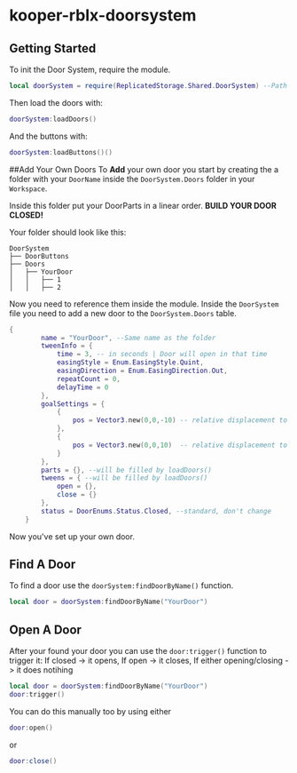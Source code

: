 # kooper-rblx-doorsystem


## Getting Started
To init the Door System, require the module.

```lua
local doorSystem = require(ReplicatedStorage.Shared.DoorSystem) --Path to the module
```
Then load the doors with:
```lua
doorSystem:loadDoors()
```
And the buttons with:
```lua
doorSystem:loadButtons()()
```

##Add Your Own Doors
To **Add** your own door you start by creating the a folder with your `DoorName` inside the `DoorSystem.Doors` folder in your `Workspace`.

Inside this folder put your DoorParts in a linear order.
**BUILD YOUR DOOR CLOSED!**

Your folder should look like this:

```
DoorSystem
├── DoorButtons
├── Doors
│   ├── YourDoor
│   │   ├── 1
│   │   ├── 2
```

Now you need to reference them inside the module.
Inside the `DoorSystem` file you need to add a new door to the `DoorSystem.Doors` table.
```lua
{
        name = "YourDoor", --Same name as the folder
        tweenInfo = {
            time = 3, -- in seconds | Door will open in that time
            easingStyle = Enum.EasingStyle.Quint,
            easingDirection = Enum.EasingDirection.Out,
            repeatCount = 0,
            delayTime = 0
        },
        goalSettings = {
            {
                pos = Vector3.new(0,0,-10) -- relative displacement to the 1st Door Part
            },
            {
                pos = Vector3.new(0,0,10)  -- relative displacement to the 2nd Door Part
            }
        },
        parts = {}, --will be filled by loadDoors()
        tweens = { --will be filled by loadDoors()
            open = {},
            close = {}
        },
        status = DoorEnums.Status.Closed, --standard, don't change
    }
```
Now you've set up your own door.

## Find A Door
To find a door use the `doorSystem:findDoorByName()` function.

```lua
local door = doorSystem:findDoorByName("YourDoor")
```

## Open A Door
After your found your door you can use the `door:trigger()` function to trigger it:
If closed                   -> it opens,
If open                     -> it closes,
If either opening/closing   -> it does notihing

```lua
local door = doorSystem:findDoorByName("YourDoor")
door:trigger()
```

You can do this manually too by using either
```lua
door:open()
```
or
```lua
door:close()
```
